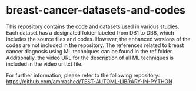 # breast-cancer-datasets-and-codes

This repository contains the code and datasets used in various studies.
Each dataset has a designated folder labeled from DB1 to DB8, which includes the source files and codes. 
However, the enhanced versions of the codes are not included in the repository.
The references related to breast cancer diagnosis using ML techniques can be found in the ref folder. 
Additionally, the video URL for the description of all ML techniques is included in the video url.txt file.

For further information, please refer to the following repository:
https://github.com/amrrashed/TEST-AUTOML-LIBRARY-IN-PYTHON
